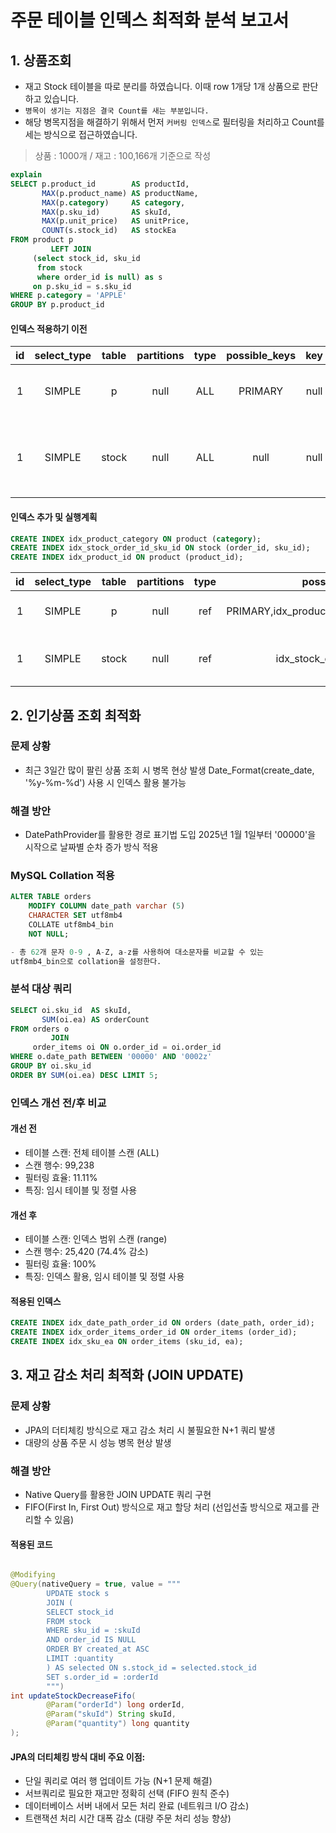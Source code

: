 # 주문 테이블 인덱스 최적화 분석 보고서

## 1. 상품조회

- 재고 Stock 테이블을 따로 분리를 하였습니다. 이때 row 1개당 1개 상품으로 판단하고 있습니다.
- `병목이 생기는 지점은 결국 Count를 새는 부분입니다.`
- 해당 병목지점을 해결하기 위해서 먼저 `커버링 인덱스`로 필터링을 처리하고 Count를 세는 방식으로 접근하였습니다.

> 상품 : 1000개 / 재고 : 100,166개 기준으로 작성

```sql
explain
SELECT p.product_id        AS productId,
       MAX(p.product_name) AS productName,
       MAX(p.category)     AS category,
       MAX(p.sku_id)       AS skuId,
       MAX(p.unit_price)   AS unitPrice,
       COUNT(s.stock_id)   AS stockEa
FROM product p
         LEFT JOIN
     (select stock_id, sku_id
      from stock
      where order_id is null) as s
     on p.sku_id = s.sku_id
WHERE p.category = 'APPLE'
GROUP BY p.product_id
```

#### 인덱스 적용하기 이전

| id | select_type | table | partitions | type | possible_keys | key  | key_len | ref  | rows  | filtered | Extra                                      |
|:--:|:-----------:|:-----:|:----------:|:----:|:-------------:|:----:|:-------:|:----:|:-----:|:--------:|:-------------------------------------------|
| 1  |   SIMPLE    |   p   |    null    | ALL  |    PRIMARY    | null |  null   | null | 1000  |    20    | Using where; Using temporary               |
| 1  |   SIMPLE    | stock |    null    | ALL  |     null      | null |  null   | null | 99859 |   100    | Using where; Using join buffer (hash join) |

#### 인덱스 추가 및 실행계획

```sql
CREATE INDEX idx_product_category ON product (category);
CREATE INDEX idx_stock_order_id_sku_id ON stock (order_id, sku_id);
CREATE INDEX idx_product_id ON product (product_id);
```

| id | select_type | table | partitions | type |                possible_keys                |            key            | key_len |          ref          | rows | filtered | Extra                    |
|:--:|:-----------:|:-----:|:----------:|:----:|:-------------------------------------------:|:-------------------------:|:-------:|:---------------------:|:----:|:--------:|:-------------------------|
| 1  |   SIMPLE    |   p   |    null    | ref  | PRIMARY,idx_product_category,idx_product_id |   idx_product_category    |    2    |         const         | 200  |   100    | Using index condition    |
| 1  |   SIMPLE    | stock |    null    | ref  |          idx_stock_order_id_sku_id          | idx_stock_order_id_sku_id |  1032   | const,hhplus.p.sku_id |  3   |   100    | Using where; Using index |

## 2. 인기상품 조회 최적화

### 문제 상황

- 최근 3일간 많이 팔린 상품 조회 시 병목 현상 발생
  Date_Format(create_date, '%y-%m-%d') 사용 시 인덱스 활용 불가능

### 해결 방안

- DatePathProvider를 활용한 경로 표기법 도입
  2025년 1월 1일부터 '00000'을 시작으로 날짜별 순차 증가 방식 적용

### MySQL Collation 적용

```sql
ALTER TABLE orders
    MODIFY COLUMN date_path varchar (5)
    CHARACTER SET utf8mb4
    COLLATE utf8mb4_bin
    NOT NULL;

- 총 62개 문자 0-9 , A-Z, a-z를 사용하여 대소문자를 비교할 수 있는
utf8mb4_bin으로 collation을 설정한다.
```

### 분석 대상 쿼리

```sql
SELECT oi.sku_id  AS skuId,
       SUM(oi.ea) AS orderCount
FROM orders o
         JOIN
     order_items oi ON o.order_id = oi.order_id
WHERE o.date_path BETWEEN '00000' AND '0002z'
GROUP BY oi.sku_id
ORDER BY SUM(oi.ea) DESC LIMIT 5;
```

### 인덱스 개선 전/후 비교

#### 개선 전

- 테이블 스캔: 전체 테이블 스캔 (ALL)
- 스캔 행수: 99,238
- 필터링 효율: 11.11%
- 특징: 임시 테이블 및 정렬 사용

#### 개선 후

- 테이블 스캔: 인덱스 범위 스캔 (range)
- 스캔 행수: 25,420 (74.4% 감소)
- 필터링 효율: 100%
- 특징: 인덱스 활용, 임시 테이블 및 정렬 사용

#### 적용된 인덱스

```sql
CREATE INDEX idx_date_path_order_id ON orders (date_path, order_id);
CREATE INDEX idx_order_items_order_id ON order_items (order_id);
CREATE INDEX idx_sku_ea ON order_items (sku_id, ea);
```

## 3. 재고 감소 처리 최적화 (JOIN UPDATE)

### 문제 상황

- JPA의 더티체킹 방식으로 재고 감소 처리 시 불필요한 N+1 쿼리 발생
- 대량의 상품 주문 시 성능 병목 현상 발생

### 해결 방안

- Native Query를 활용한 JOIN UPDATE 쿼리 구현
- FIFO(First In, First Out) 방식으로 재고 할당 처리 (선입선출 방식으로 재고를 관리할 수 있음)

#### 적용된 코드

```java

@Modifying
@Query(nativeQuery = true, value = """
        UPDATE stock s
        JOIN (
        SELECT stock_id
        FROM stock
        WHERE sku_id = :skuId
        AND order_id IS NULL
        ORDER BY created_at ASC
        LIMIT :quantity
        ) AS selected ON s.stock_id = selected.stock_id
        SET s.order_id = :orderId
        """)
int updateStockDecreaseFifo(
        @Param("orderId") long orderId,
        @Param("skuId") String skuId,
        @Param("quantity") long quantity
);
```

#### JPA의 더티체킹 방식 대비 주요 이점:

- 단일 쿼리로 여러 행 업데이트 가능 (N+1 문제 해결)
- 서브쿼리로 필요한 재고만 정확히 선택 (FIFO 원칙 준수)
- 데이터베이스 서버 내에서 모든 처리 완료 (네트워크 I/O 감소)
- 트랜잭션 처리 시간 대폭 감소 (대량 주문 처리 성능 향상)